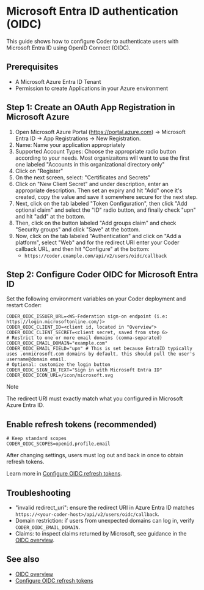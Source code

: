 # Microsoft Entra ID authentication (OIDC)

This guide shows how to configure Coder to authenticate users with Microsoft Entra ID using OpenID Connect (OIDC).

## Prerequisites

- A Microsoft Azure Entra ID Tenant
- Permission to create Applications in your Azure environment

## Step 1: Create an OAuth App Registration in Microsoft Azure

1. Open Microsoft Azure Portal (https://portal.azure.com) → Microsoft Entra ID → App Registrations → New Registration.
2. Name: Name your application appropriately
3. Supported Account Types: Choose the appropriate radio button according to your needs. Most organizaitons will want to use the first one labeled "Accounts in this organizational directory only"
4. Click on "Register"
5. On the next screen, select: "Certificates and Secrets"
6. Click on "New Client Secret" and under description, enter an appropriate description. Then set an expiry and hit "Add" once it's created, copy the value and save it somewhere secure for the next step.
7. Next, click on the tab labeled "Token Configuration", then click "Add optional claim" and select the "ID" radio button, and finally check "upn" and hit "add" at the bottom.
8. Then, click on the button labeled "Add groups claim" and check "Security groups" and click "Save" at the bottom.
9. Now, click on the tab labeled "Authentication" and click on "Add a platform", select "Web" and for the redirect URI enter your Coder callback URL, and then hit "Configure" at the bottom:
   - `https://coder.example.com/api/v2/users/oidc/callback`

## Step 2: Configure Coder OIDC for Microsoft Entra ID

Set the following environment variables on your Coder deployment and restart Coder:

```env
CODER_OIDC_ISSUER_URL=<WS-Federation sign-on endpoint (i.e: https://login.microsoftonline.com/)>
CODER_OIDC_CLIENT_ID=<client id, located in "Overview"> 
CODER_OIDC_CLIENT_SECRET=<client secret, saved from step 6>
# Restrict to one or more email domains (comma-separated)
CODER_OIDC_EMAIL_DOMAIN="example.com"
CODER_OIDC_EMAIL_FIELD="upn" # This is set because EntraID typically uses .onmicrosoft.com domains by default, this should pull the user's username@domain email.
# Optional: customize the login button
CODER_OIDC_SIGN_IN_TEXT="Sign in with Microsoft Entra ID"
CODER_OIDC_ICON_URL=/icon/microsoft.svg
```

> [!NOTE]
> The redirect URI must exactly match what you configured in Microsoft Azure Entra ID.

## Enable refresh tokens (recommended)

```env
# Keep standard scopes
CODER_OIDC_SCOPES=openid,profile,email
```

After changing settings, users must log out and back in once to obtain refresh tokens.

Learn more in [Configure OIDC refresh tokens](./refresh-tokens.md).

## Troubleshooting

- "invalid redirect_uri": ensure the redirect URI in Azure Entra ID matches `https://<your-coder-host>/api/v2/users/oidc/callback`.
- Domain restriction: if users from unexpected domains can log in, verify `CODER_OIDC_EMAIL_DOMAIN`.
- Claims: to inspect claims returned by Microsoft, see guidance in the [OIDC overview](./index.md#oidc-claims).

## See also

- [OIDC overview](./index.md)
- [Configure OIDC refresh tokens](./refresh-tokens.md)
